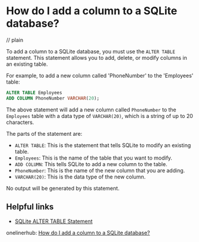 # How do I add a column to a SQLite database?
// plain

To add a column to a SQLite database, you must use the `ALTER TABLE` statement. This statement allows you to add, delete, or modify columns in an existing table.

For example, to add a new column called 'PhoneNumber' to the 'Employees' table:

```sql
ALTER TABLE Employees
ADD COLUMN PhoneNumber VARCHAR(20);
```

The above statement will add a new column called `PhoneNumber` to the `Employees` table with a data type of `VARCHAR(20)`, which is a string of up to 20 characters.

The parts of the statement are:
- `ALTER TABLE`: This is the statement that tells SQLite to modify an existing table.
- `Employees`: This is the name of the table that you want to modify.
- `ADD COLUMN`: This tells SQLite to add a new column to the table.
- `PhoneNumber`: This is the name of the new column that you are adding.
- `VARCHAR(20)`: This is the data type of the new column.

No output will be generated by this statement.

## Helpful links
- [SQLite ALTER TABLE Statement](https://www.sqlitetutorial.net/sqlite-alter-table/)

onelinerhub: [How do I add a column to a SQLite database?](https://onelinerhub.com/sqlite/how-do-i-add-a-column-to-a-sqlite-database)